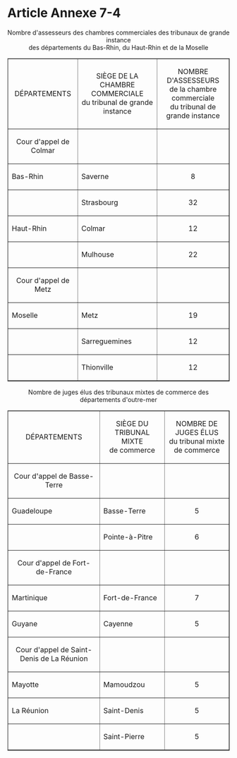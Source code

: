 # Article Annexe 7-4

<p align='center'>Nombre d'assesseurs des chambres commerciales des tribunaux de grande instance<br/>des départements du Bas-Rhin, du Haut-Rhin et de la Moselle<br/></p><p align='center'></p><div align='center'></div><p align='center'></p><div align='center'></div><table border='1' width='740' align='center' cellPadding='0'><tbody><tr><td><p align='center'>DÉPARTEMENTS</p></td><td><p align='center'>SIÈGE DE LA CHAMBRE COMMERCIALE<br/>du tribunal de grande instance</p></td><td><p align='center'>NOMBRE D'ASSESSEURS<br/>de la chambre commerciale<br/>du tribunal de grande instance</p></td></tr><tr><td><p align='center'>Cour d'appel de Colmar</p></td><td></td><td></td></tr><tr><td><p align='left'>Bas-Rhin </p></td><td><p align='left'>Saverne</p></td><td><p align='center'>8</p></td></tr><tr><td><p align='center'></p></td><td><p align='left'>Strasbourg</p></td><td><p align='center'>32</p></td></tr><tr><td><p align='center'></p><p align='left'>Haut-Rhin </p></td><td><p align='left'>Colmar</p></td><td><p align='center'>12</p></td></tr><tr><td><p align='left'><br/></p></td><td><p align='left'>Mulhouse</p></td><td><p align='center'>22</p></td></tr><tr><td><p align='center'>Cour d'appel de Metz</p></td><td></td><td></td></tr><tr><td><p align='left'>Moselle </p></td><td><p align='left'>Metz</p></td><td><p align='center'>19</p></td></tr><tr><td><p align='left'><br/></p></td><td><p align='left'>Sarreguemines</p></td><td><p align='center'>12</p></td></tr><tr><td><p align='left'><br/></p></td><td><p align='left'>Thionville</p></td><td><p align='center'>12</p></td></tr></tbody></table><div align='center'></div><p align='center'></p><div align='center'></div><p align='center'></p><div align='center'></div><p align='center'>Nombre de juges élus des tribunaux mixtes de commerce des départements d'outre-mer<br/></p><p align='center'></p><div align='center'></div><p align='center'></p><div align='center'></div><table border='1' width='740' align='center' cellPadding='0'><tbody><tr><td><p align='center'>DÉPARTEMENTS</p></td><td><p align='center'>SIÈGE DU TRIBUNAL MIXTE<br/>de commerce</p></td><td><p align='center'>NOMBRE DE JUGES ÉLUS<br/>du tribunal mixte de commerce</p></td></tr><tr><td><p align='center'>Cour d'appel de Basse-Terre</p></td><td></td><td></td></tr><tr><td><p align='left'>Guadeloupe </p></td><td><p align='left'>Basse-Terre</p></td><td><p align='center'>5</p></td></tr><tr><td><p align='center'></p></td><td><p align='left'>Pointe-à-Pitre</p></td><td><p align='center'>6</p></td></tr><tr><td><p align='center'>Cour d'appel de Fort-de-France</p></td><td></td><td></td></tr><tr><td><p align='left'>Martinique </p></td><td><p align='left'>Fort-de-France</p></td><td><p align='center'>7</p></td></tr><tr><td><p align='left'>Guyane </p></td><td><p align='left'>Cayenne</p></td><td><p align='center'>5</p></td></tr><tr><td><p align='center'>Cour d'appel de Saint-Denis de La Réunion</p></td><td></td><td></td></tr><tr><td><p align='left'>Mayotte <br/></p></td><td><p align='left'>Mamoudzou </p></td><td><p align='center'>5</p></td></tr><tr><td align='center'><p align='left'>La Réunion</p></td><td align='center'><p align='left'>Saint-Denis</p></td><td align='center'>5</td></tr><tr><td><p align='left'><br/></p></td><td><p align='left'>Saint-Pierre</p></td><td><p align='center'>5</p></td></tr></tbody></table><div align='center'></div><p align='center'></p><div align='center'></div><p align='center'></p>